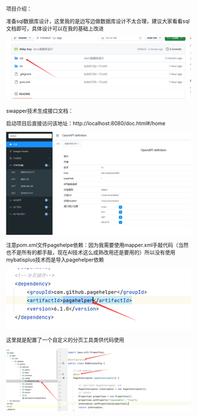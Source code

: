 项目介绍：

   准备sql数据库设计，这里我的是边写边做数据库设计不太合理，建议大家看看sql文档即可，具体设计可以在我的基础上改进

![image-20241101164305329](img\sql文档.png)

swapper技术生成接口文档：

   启动项目后直接访问该地址：http://localhost:8080/doc.html#/home

![image-20241101164534708](\img\接口文档.png)

注意pom.xml文件pagehelpe依赖：因为我需要使用mapper.xml手敲代码（当然也不是所有的都手敲，现在AI技术这么成熟改用还是要用的）所以没有使用mybatisplus技术而是导入pagehelper依赖

![image-20241101164648005](img\pagehelpe依赖.png)

这里就是配置了一个自定义的分页工具类供代码使用

![image-20241101165118525](img\配置分页类.png)